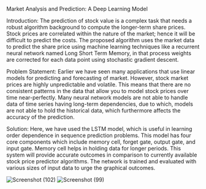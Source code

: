 Market Analysis and Prediction: A Deep Learning Model

Introduction:
The prediction of stock value is a complex task that needs a robust algorithm background to compute the longer-term share prices. Stock prices are correlated within the nature of the market; hence it will be difficult to predict the costs. The proposed algorithm uses the market data to predict the share price using machine learning techniques like a recurrent neural network named Long Short Term Memory, in that process weights are corrected for each data point using stochastic gradient descent. 


Problem Statement:
Earlier we have seen many applications that use linear models for predicting and forecasting of market. However, stock market prices are highly unpredictable and volatile. This means that there are no consistent patterns in the data that allow you to model stock prices over time near-perfectly. Many neural network models are not able to handle data of time series having long-term dependencies, due to which, models are not able to hold the historical data, which furthermore affects the accuracy of the prediction.


Solution:
Here, we have used the LSTM model, which is useful in learning order dependence in sequence prediction problems. This model has four core components which include memory cell, forget gate, output gate, and input gate. Memory cell helps in holding data for longer periods. This system will provide accurate outcomes in comparison to currently available stock price predictor algorithms. The network is trained and evaluated with various sizes of input data to urge the graphical outcomes.



![Screenshot (102)](https://github.com/duagarima23/Stock_market_analysis/assets/138300030/84176c85-89a0-44c2-b98b-1c39d369d4ea)
![Screenshot (99)](https://github.com/duagarima23/Stock_market_analysis/assets/138300030/a89b85bb-8942-4c70-b444-d71672d5096b)
